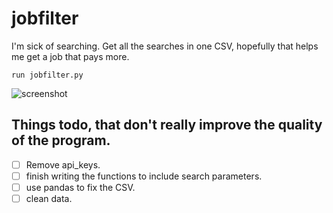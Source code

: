 # jobfilter

I'm sick of searching. Get all the searches in one CSV, hopefully that helps me get a job
that pays more.

```run jobfilter.py ```


![screenshot](https://github.com/Nllii/jobfilter/blob/26690751a2041fdce3950192b3130c3ea60d03d6/job_apis/jobfilter.png)







## Things todo, that don't really improve the quality of the program.

- [ ] Remove api_keys.
- [ ] finish writing the functions to include search parameters.
- [ ] use pandas to fix the CSV.
- [ ] clean data.
